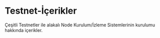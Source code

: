 # Testnet-İçerikler
Çeşitli Testnetler ile alakalı Node Kurulum/İzleme Sistemlerinin kurulumu hakkında içerikler.
